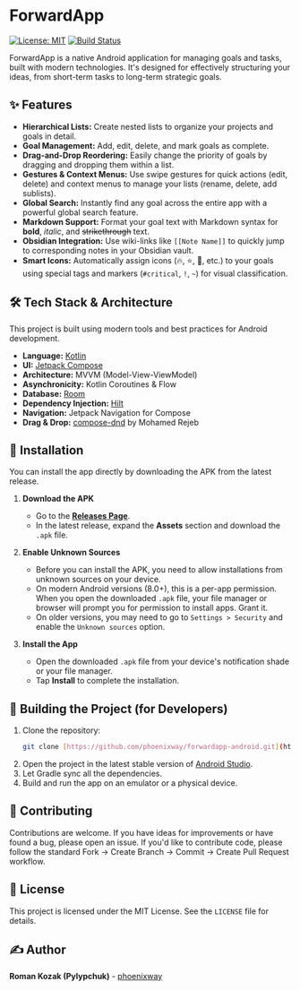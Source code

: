 # ForwardApp

[![License: MIT](https://img.shields.io/badge/License-MIT-yellow.svg)](https://opensource.org/licenses/MIT)
[![Build Status](https://img.shields.io/badge/build-passing-brightgreen)](https://github.com/phoenixway/forwardapp-android)

ForwardApp is a native Android application for managing goals and tasks, built with modern technologies. It's designed for effectively structuring your ideas, from short-term tasks to long-term strategic goals.

## ✨ Features

* **Hierarchical Lists:** Create nested lists to organize your projects and goals in detail.
* **Goal Management:** Add, edit, delete, and mark goals as complete.
* **Drag-and-Drop Reordering:** Easily change the priority of goals by dragging and dropping them within a list.
* **Gestures & Context Menus:** Use swipe gestures for quick actions (edit, delete) and context menus to manage your lists (rename, delete, add sublists).
* **Global Search:** Instantly find any goal across the entire app with a powerful global search feature.
* **Markdown Support:** Format your goal text with Markdown syntax for **bold**, *italic*, and ~~strikethrough~~ text.
* **Obsidian Integration:** Use wiki-links like `[[Note Name]]` to quickly jump to corresponding notes in your Obsidian vault.
* **Smart Icons:** Automatically assign icons (🔥, ⭐, 🔭, etc.) to your goals using special tags and markers (`#critical`, `!`, `~`) for visual classification.

## 🛠️ Tech Stack & Architecture

This project is built using modern tools and best practices for Android development.

* **Language:** [Kotlin](https://kotlinlang.org/)
* **UI:** [Jetpack Compose](https://developer.android.com/jetpack/compose)
* **Architecture:** MVVM (Model-View-ViewModel)
* **Asynchronicity:** Kotlin Coroutines & Flow
* **Database:** [Room](https://developer.android.com/training/data-storage/room)
* **Dependency Injection:** [Hilt](https://developer.android.com/training/dependency-injection/hilt-android)
* **Navigation:** Jetpack Navigation for Compose
* **Drag & Drop:** [compose-dnd](https://github.com/mohamedrejeb/compose-dnd) by Mohamed Rejeb

## 📲 Installation

You can install the app directly by downloading the APK from the latest release.

1.  **Download the APK**
    * Go to the [**Releases Page**](https://github.com/phoenixway/forwardapp-android/releases).
    * In the latest release, expand the **Assets** section and download the `.apk` file.

2.  **Enable Unknown Sources**
    * Before you can install the APK, you need to allow installations from unknown sources on your device.
    * On modern Android versions (8.0+), this is a per-app permission. When you open the downloaded `.apk` file, your file manager or browser will prompt you for permission to install apps. Grant it.
    * On older versions, you may need to go to `Settings > Security` and enable the `Unknown sources` option.

3.  **Install the App**
    * Open the downloaded `.apk` file from your device's notification shade or your file manager.
    * Tap **Install** to complete the installation.

## 🚀 Building the Project (for Developers)

1.  Clone the repository:
    ```bash
    git clone [https://github.com/phoenixway/forwardapp-android.git](https://github.com/phoenixway/forwardapp-android.git)
    ```
2.  Open the project in the latest stable version of [Android Studio](https://developer.android.com/studio).
3.  Let Gradle sync all the dependencies.
4.  Build and run the app on an emulator or a physical device.

## 🤝 Contributing

Contributions are welcome. If you have ideas for improvements or have found a bug, please open an issue. If you'd like to contribute code, please follow the standard Fork -> Create Branch -> Commit -> Create Pull Request workflow.

## 📄 License

This project is licensed under the MIT License. See the `LICENSE` file for details.

## ✍️ Author

**Roman Kozak (Pylypchuk)** - [phoenixway](https://github.com/phoenixway)
